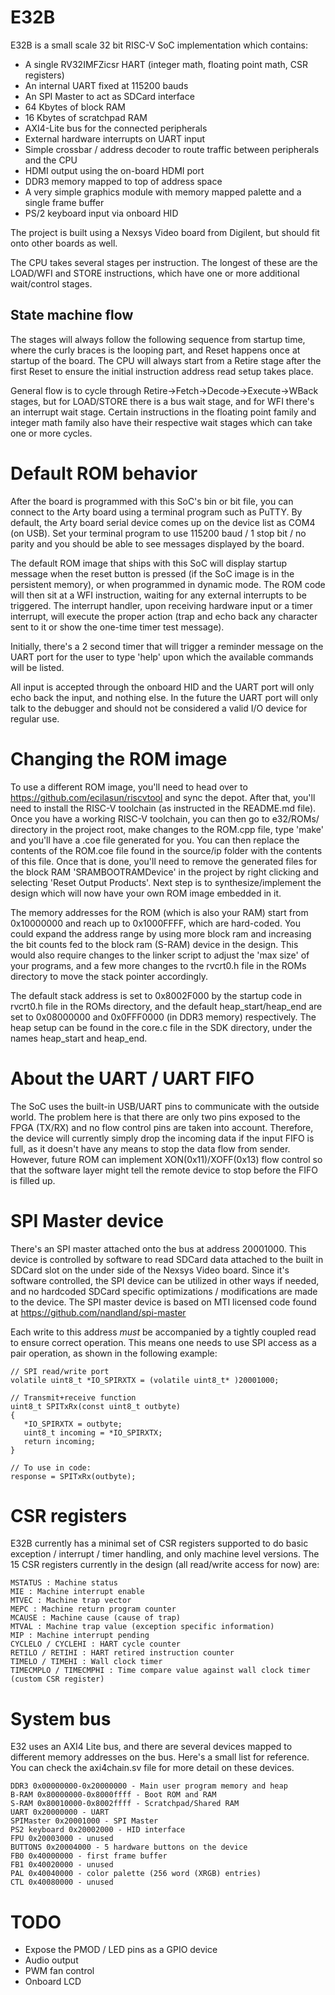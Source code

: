 # E32B

E32B is a small scale 32 bit RISC-V SoC implementation which contains:
- A single RV32IMFZicsr HART (integer math, floating point math, CSR registers)
- An internal UART fixed at 115200 bauds
- An SPI Master to act as SDCard interface
- 64 Kbytes of block RAM
- 16 Kbytes of scratchpad RAM
- AXI4-Lite bus for the connected peripherals
- External hardware interrupts on UART input
- Simple crossbar / address decoder to route traffic between peripherals and the CPU
- HDMI output using the on-board HDMI port
- DDR3 memory mapped to top of address space
- A very simple graphics module with memory mapped palette and a single frame buffer
- PS/2 keyboard input via onboard HID

The project is built using a Nexsys Video board from Digilent, but should fit onto other boards as well.

The CPU takes several stages per instruction. The longest of these are the LOAD/WFI and STORE instructions, which have one or more additional wait/control stages.

## State machine flow
The stages will always follow the following sequence from startup time, where the curly braces is the looping part, and Reset happens once at startup of the board. The CPU will always start from a Retire stage after the first Reset to ensure the initial instruction address read setup takes place.

General flow is to cycle through Retire->Fetch->Decode->Execute->WBack stages, but for LOAD/STORE there is a bus wait stage, and for WFI there's an interrupt wait stage. Certain instructions in the floating point family and integer math family also have their respective wait stages which can take one or more cycles.

# Default ROM behavior

After the board is programmed with this SoC's bin or bit file, you can connect to the Arty board using a terminal program such as PuTTY. By default, the Arty board serial device comes up on the device list as COM4 (on USB). Set your terminal program to use 115200 baud / 1 stop bit / no parity and you should be able to see messages displayed by the board.

The default ROM image that ships with this SoC will display startup message when the reset button is pressed (if the SoC image is in the persistent memory), or when programmed in dynamic mode. The ROM code will then sit at a WFI instruction, waiting for any external interrupts to be triggered. The interrupt handler, upon receiving hardware input or a timer interrupt, will execute the proper action (trap and echo back any character sent to it or show the one-time timer test message).

Initially, there's a 2 second timer that will trigger a reminder message on the UART port for the user to type 'help' upon which the available commands will be listed.

All input is accepted through the onboard HID and the UART port will only echo back the input, and nothing else. In the future the UART port will only talk to
the debugger and should not be considered a valid I/O device for regular use.

# Changing the ROM image

To use a different ROM image, you'll need to head over to https://github.com/ecilasun/riscvtool and sync the depot.
After that, you'll need to install the RISC-V toolchain (as instructed in the README.md file).
Once you have a working RISC-V toolchain, you can then go to e32/ROMs/ directory in the project root, make changes to the ROM.cpp file, type 'make' and you'll have a .coe file generated for you. You can then replace the contents of the ROM.coe file found in the source/ip folder with the contents of this file. Once that is done, you'll need to remove the generated files for the block RAM 'SRAMBOOTRAMDevice' in the project by right clicking and selecting 'Reset Output Products'. Next step is to synthesize/implement the design which will now have your own ROM image embedded in it.

The memory addresses for the ROM (which is also your RAM) start from 0x10000000 and reach up to 0x1000FFFF, which are hard-coded. You could expand the address range by using more block ram and increasing the bit counts fed to the block ram (S-RAM) device in the design. This would also require changes to the linker script to adjust the 'max size' of your programs, and a few more changes to the rvcrt0.h file in the ROMs directory to move the stack pointer accordingly.

The default stack address is set to 0x8002F000 by the startup code in rvcrt0.h file in the ROMs directory, and the default heap_start/heap_end are set to 0x08000000 and 0x0FFF0000 (in DDR3 memory) respectively. The heap setup can be found in the core.c file in the SDK directory, under the names heap_start and heap_end.

# About the UART / UART FIFO

The SoC uses the built-in USB/UART pins to communicate with the outside world. The problem here is that there are only two pins exposed to the FPGA (TX/RX) and no flow control pins are taken into account. Therefore, the device will currently simply drop the incoming data if the input FIFO is full, as it doesn't have any means to stop the data flow from sender. However, future ROM can implement XON(0x11)/XOFF(0x13) flow control so that the software layer might tell the remote device to stop before the FIFO is filled up.

# SPI Master device

There's an SPI master attached onto the bus at address 20001000. This device is controlled by software to read SDCard data attached to the built in SDCard slot on the under side of the Nexsys Video board. Since it's software controlled, the SPI device can be utilized in other ways if needed, and no hardcoded SDCard specific optimizations / modifications are made to the device. The SPI master device is based on MTI licensed code found at https://github.com/nandland/spi-master

Each write to this address _must_ be accompanied by a tightly coupled read to ensure correct operation. This means one needs to use SPI access as a pair operation, as shown in the following example:

```
// SPI read/write port
volatile uint8_t *IO_SPIRXTX = (volatile uint8_t* )20001000;

// Transmit+receive function
uint8_t SPITxRx(const uint8_t outbyte)
{
   *IO_SPIRXTX = outbyte;
   uint8_t incoming = *IO_SPIRXTX;
   return incoming;
}

// To use in code:
response = SPITxRx(outbyte);
```

# CSR registers

E32B currently has a minimal set of CSR registers supported to do basic exception / interrupt / timer handling, and only machine level versions.
The 15 CSR registers currently in the design (all read/write access for now) are:

```
MSTATUS : Machine status
MIE : Machine interrupt enable
MTVEC : Machine trap vector
MEPC : Machine return program counter
MCAUSE : Machine cause (cause of trap)
MTVAL : Machine trap value (exception specific information)
MIP : Machine interrupt pending
CYCLELO / CYCLEHI : HART cycle counter
RETILO / RETIHI : HART retired instruction counter 
TIMELO / TIMEHI : Wall clock timer
TIMECMPLO / TIMECMPHI : Time compare value against wall clock timer (custom CSR register)
```

# System bus

E32 uses an AXI4 Lite bus, and there are several devices mapped to different memory addresses on the bus. Here's a small list for reference. You can check the axi4chain.sv file for more detail on these devices.

```
DDR3 0x00000000-0x20000000 - Main user program memory and heap
B-RAM 0x80000000-0x8000ffff - Boot ROM and RAM
S-RAM 0x80010000-0x8002ffff - Scratchpad/Shared RAM
UART 0x20000000 - UART
SPIMaster 0x20001000 - SPI Master
PS2 keyboard 0x20002000 - HID interface
FPU 0x20003000 - unused
BUTTONS 0x20004000 - 5 hardware buttons on the device
FB0 0x40000000 - first frame buffer
FB1 0x40020000 - unused
PAL 0x40040000 - color palette (256 word (XRGB) entries)
CTL 0x40080000 - unused
```

# TODO

- Expose the PMOD / LED pins as a GPIO device
- Audio output
- PWM fan control
- Onboard LCD